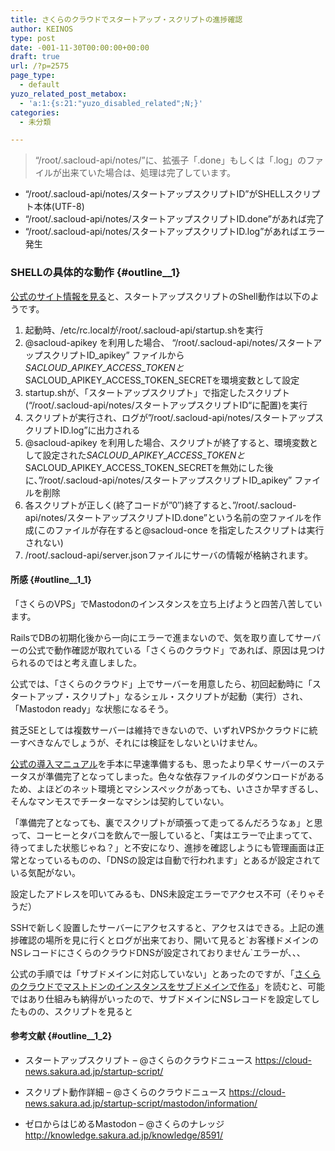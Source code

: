 ```yaml
---
title: さくらのクラウドでスタートアップ・スクリプトの進捗確認
author: KEINOS
type: post
date: -001-11-30T00:00:00+00:00
draft: true
url: /?p=2575
page_type:
  - default
yuzo_related_post_metabox:
  - 'a:1:{s:21:"yuzo_disabled_related";N;}'
categories:
  - 未分類

---
```

> &#8220;/root/.sacloud-api/notes/&#8221;に、拡張子「.done」もしくは「.log」のファイルが出来ていた場合は、処理は完了しています。 

  * &#8220;/root/.sacloud-api/notes/スタートアップスクリプトID&#8221;がSHELLスクリプト本体(UTF-8)
  * &#8220;/root/.sacloud-api/notes/スタートアップスクリプトID.done&#8221;があれば完了
  * &#8220;/root/.sacloud-api/notes/スタートアップスクリプトID.log&#8221;があればエラー発生

### SHELLの具体的な動作 {#outline__1}

<a href="https://cloud-news.sakura.ad.jp/startup-script/" target="_blank">公式のサイト情報を見る</a>と、スタートアップスクリプトのShell動作は以下のようです。

  1. 起動時、/etc/rc.localが/root/.sacloud-api/startup.shを実行
  2. @sacloud-apikey を利用した場合、 “/root/.sacloud-api/notes/スタートアップスクリプトID\_apikey” ファイルから$SACLOUD\_APIKEY\_ACCESS\_TOKENと$SACLOUD\_APIKEY\_ACCESS\_TOKEN\_SECRETを環境変数として設定
  3. startup.shが、「スタートアップスクリプト」で指定したスクリプト(“/root/.sacloud-api/notes/スタートアップスクリプトID“に配置)を実行
  4. スクリプトが実行され、ログが”/root/.sacloud-api/notes/スタートアップスクリプトID.log”に出力される
  5. @sacloud-apikey を利用した場合、スクリプトが終了すると、環境変数として設定された$SACLOUD\_APIKEY\_ACCESS\_TOKENと$SACLOUD\_APIKEY\_ACCESS\_TOKEN\_SECRETを無効にした後に、”/root/.sacloud-api/notes/スタートアップスクリプトID\_apikey” ファイルを削除
  6. 各スクリプトが正しく(終了コードが”0″)終了すると、”/root/.sacloud-api/notes/スタートアップスクリプトID.done”という名前の空ファイルを作成(このファイルが存在すると@sacloud-once を指定したスクリプトは実行されない)
  7. /root/.sacloud-api/server.jsonファイルにサーバの情報が格納されます。

#### 所感 {#outline__1_1}

「さくらのVPS」でMastodonのインスタンスを立ち上げようと四苦八苦しています。

RailsでDBの初期化後から一向にエラーで進まないので、気を取り直してサーバーの公式で動作確認が取れている「さくらのクラウド」であれば、原因は見つけられるのではと考え直しました。

公式では、「さくらのクラウド」上でサーバーを用意したら、初回起動時に「スタートアップ・スクリプト」なるシェル・スクリプトが起動（実行）され、「Mastodon ready」な状態になるそう。

貧乏SEとしては複数サーバーは維持できないので、いずれVPSかクラウドに統一すべきなんでしょうが、それには検証をしないといけません。

<a href="http://knowledge.sakura.ad.jp/knowledge/8591/" target="_blank">公式の導入マニュアル</a>を手本に早速準備するも、思ったより早くサーバーのステータスが準備完了となってしまった。色々な依存ファイルのダウンロードがあるため、よほどのネット環境とマシンスペックがあっても、いささか早すぎるし、そんなマンモスでチーターなマシンは契約していない。

「準備完了となっても、裏でスクリプトが頑張って走ってるんだろうなぁ」と思って、コーヒーとタバコを飲んで一服していると、「実はエラーで止まってて、待ってました状態じゃね？」と不安になり、進捗を確認しようにも管理画面は正常となっているものの、「DNSの設定は自動で行われます」とあるが設定されている気配がない。

設定したアドレスを叩いてみるも、DNS未設定エラーでアクセス不可（そりゃそうだ）

SSHで新しく設置したサーバーにアクセスすると、アクセスはできる。上記の進捗確認の場所を見に行くとログが出来ており、開いて見ると\`お客様ドメインのNSレコードにさくらのクラウドDNSが設定されておりません\`エラーが、、、

公式の手順では「サブドメインに対応していない」とあったのですが、「<a href="https://anon5r.blogspot.jp/2017/05/make-an-instance-of-mastodon-with-subdomain-in-sakura-cloud.html" target="_blank">さくらのクラウドでマストドンのインスタンスをサブドメインで作る</a>」を読むと、可能ではあり仕組みも納得がいったので、サブドメインにNSレコードを設定してしたものの、スクリプトを見ると

#### 参考文献 {#outline__1_2}

  * スタートアップスクリプト &#8211; @さくらのクラウドニュース 
    https://cloud-news.sakura.ad.jp/startup-script/

  * スクリプト動作詳細 &#8211; @さくらのクラウドニュース 
    https://cloud-news.sakura.ad.jp/startup-script/mastodon/information/

  * ゼロからはじめるMastodon &#8211; @さくらのナレッジ 
    http://knowledge.sakura.ad.jp/knowledge/8591/